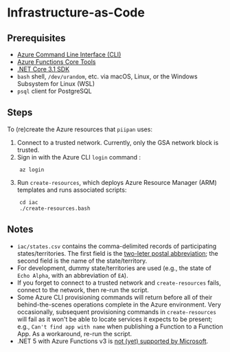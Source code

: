 # Infrastructure-as-Code

## Prerequisites
- [Azure Command Line Interface (CLI)](https://docs.microsoft.com/en-us/cli/azure/install-azure-cli)
- [Azure Functions Core Tools](https://docs.microsoft.com/en-us/azure/azure-functions/functions-run-local)
- [.NET Core 3.1 SDK](https://dotnet.microsoft.com/download)
- `bash` shell, `/dev/urandom`, etc. via macOS, Linux, or the Windows Subsystem for Linux (WSL) 
- `psql` client for PostgreSQL

## Steps
To (re)create the Azure resources that `piipan` uses:
1. Connect to a trusted network. Currently, only the GSA network block is trusted.
2. Sign in with the Azure CLI `login` command :
```
    az login
```
3. Run `create-resources`, which deploys Azure Resource Manager (ARM) templates and runs associated scripts:
```
    cd iac
    ./create-resources.bash
```
## Notes
- `iac/states.csv` contains the comma-delimited records of participating states/territories. The first field is the [two-leter postal abbreviation](https://pe.usps.com/text/pub28/28apb.htm); the second field is the name of the state/territory.
- For development, dummy state/territories are used (e.g., the state of `Echo Alpha`, with an abbreviation of `EA`).
- If you forget to connect to a trusted network and `create-resources` fails, connect to the network, then re-run the script.
- Some Azure CLI provisioning commands will return before all of their behind-the-scenes operations complete in the Azure environment. Very occasionally, subsequent provisioning commands in `create-resources` will fail as it won't be able to locate services it expects to be present; e.g., `Can't find app with name` when publishing a Function to a Function App. As a workaround, re-run the script.
- .NET 5 with Azure Functions v3 is [not (yet) supported by Microsoft](https://github.com/Azure/azure-functions-host/issues/6674).
